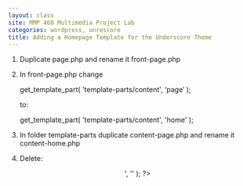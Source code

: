 ```yaml
---
layout: class
site: MMP 460 Multimedia Project Lab
categories: wordpress, unrescore
title: Adding a Homepage Template for the Underscore Theme
---
```


1. Duplicate page.php and rename it front-page.php

2. In front-page.php change

	get_template_part( 'template-parts/content', ‘page’ );

	to:

	get_template_part( 'template-parts/content', 'home' );


3. In folder template-parts duplicate content-page.php and rename it content-home.php

4. Delete:
	<header class="entry-header">
	<?php the_title( '<h1 class="entry-title">', '</h1>' ); ?>
	</header><!-- .entry-header -->
